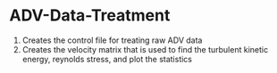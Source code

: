 # ADV-Data-Treatment
1. Creates the control file for treating raw ADV data
2. Creates the velocity matrix that is used to find the turbulent kinetic energy, reynolds stress, and plot the statistics
